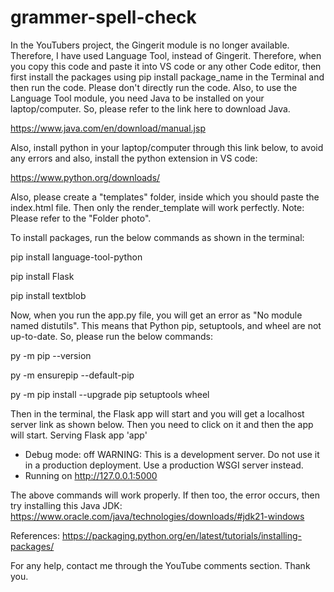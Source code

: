 # grammer-spell-check
In the YouTubers project, the Gingerit module is no longer available. Therefore, I have used Language Tool, instead of Gingerit. Therefore, when you copy this code and paste it into VS code or any other Code editor, then first install the packages using pip install package_name in the Terminal and then run the code. Please don't directly run the code. Also, to use the Language Tool module, you need Java to be installed on your laptop/computer. So, please refer to the link here to download Java.

https://www.java.com/en/download/manual.jsp

Also, install python in your laptop/computer through this link below, to avoid any errors and also, install the python extension in VS code:

https://www.python.org/downloads/

Also, please create a "templates" folder, inside which you should paste the index.html file. Then only the render_template will work perfectly.
Note: Please refer to the "Folder photo".

To install packages, run the below commands as shown in the terminal:

pip install language-tool-python

pip install Flask

pip install textblob

Now, when you run the app.py file, you will get an error as "No module named distutils". This means that Python pip, setuptools, and wheel are not up-to-date. So, please run the below commands:

py -m pip --version

py -m ensurepip --default-pip

py -m pip install --upgrade pip setuptools wheel

Then in the terminal, the Flask app will start and you will get a localhost server link as shown below. Then you need to click on it and then the app will start.
Serving Flask app 'app'
 * Debug mode: off
WARNING: This is a development server. Do not use it in a production deployment. Use a production WSGI server instead.
 * Running on http://127.0.0.1:5000

The above commands will work properly.
If then too, the error occurs, then try installing this Java JDK: https://www.oracle.com/java/technologies/downloads/#jdk21-windows

References: https://packaging.python.org/en/latest/tutorials/installing-packages/

For any help, contact me through the YouTube comments section.
Thank you. 


